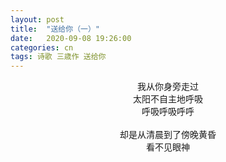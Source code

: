 ```yaml
---
layout: post
title:  "送给你（一）"
date:   2020-09-08 19:26:00
categories: cn
tags: 诗歌 三歳作 送给你
---
```


<center>
我从你身旁走过<br>
太阳不自主地呼吸<br>
呼吸呼吸呼呼<br>
<br>
却是从清晨到了傍晚黄昏<br>
看不见眼神<br>
</center>

